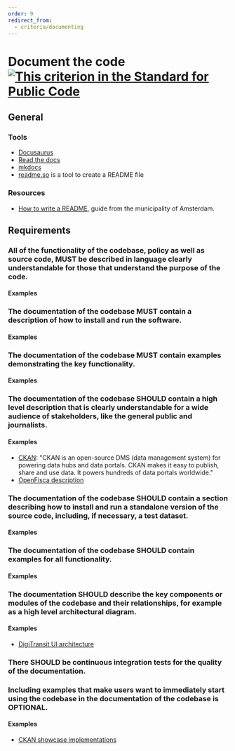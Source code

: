 ```yaml
---
order: 9
redirect_from:
  - criteria/documenting
---
```

# Document the code [![This criterion in the Standard for Public Code]({{site.url}}/assets/link-symbol.png)](https://standard.publiccode.net/criteria/document-the-code.html)

<!-- SPDX-License-Identifier: CC0-1.0 -->
<!-- written in 2022 by The Foundation for Public Code <info@publiccode.net> -->

## General

### Tools

* [Docusaurus](https://docusaurus.io/)
* [Read the docs](https://readthedocs.org/)
* [mkdocs](https://www.mkdocs.org/)
* [readme.so](https://readme.so/) is a tool to create a README file

### Resources

* [How to write a README](https://github.com/Amsterdam/amsterdam.github.io/blob/master/guides/write-a-readme.md), guide from the municipality of Amsterdam.

## Requirements

### All of the functionality of the codebase, policy as well as source code, MUST be described in language clearly understandable for those that understand the purpose of the code.

#### Examples

### The documentation of the codebase MUST contain a description of how to install and run the software.

#### Examples

### The documentation of the codebase MUST contain examples demonstrating the key functionality.

#### Examples

### The documentation of the codebase SHOULD contain a high level description that is clearly understandable for a wide audience of stakeholders, like the general public and journalists.

#### Examples

* [CKAN](https://ckan.org/): "CKAN is an open-source DMS (data management system) for powering data hubs and data portals. CKAN makes it easy to publish, share and use data. It powers hundreds of data portals worldwide."
* [OpenFisca description](https://openfisca.org/doc/index.html)

### The documentation of the codebase SHOULD contain a section describing how to install and run a standalone version of the source code, including, if necessary, a test dataset.

#### Examples

### The documentation of the codebase SHOULD contain examples for all functionality.

#### Examples

### The documentation SHOULD describe the key components or modules of the codebase and their relationships, for example as a high level architectural diagram.

#### Examples

* [DigiTransit UI architecture](https://github.com/HSLdevcom/digitransit-ui/blob/v2/docs/Architecture.md)
<!-- There may be some good examples in https://commons.wikimedia.org/wiki/Category:Software_architecture -->

### There SHOULD be continuous integration tests for the quality of the documentation.

### Including examples that make users want to immediately start using the codebase in the documentation of the codebase is OPTIONAL.

#### Examples

* [CKAN showcase implementations](https://ckan.org/showcase)
